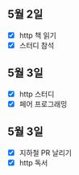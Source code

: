 ## 5월 2일

- [x] http 책 읽기
- [x] 스터디 참석

## 5월 3일

- [x] http 스터디
- [x] 페어 프로그래밍

## 5월 3일

- [x] 지하철 PR 날리기
- [x] http 독서

